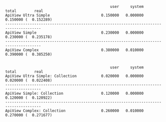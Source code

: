                                                   user     system      total        real
    ApiView Ultra Simple                       0.150000   0.000000   0.150000 (  0.152289)
    --------------------------------------------------------------------------------------
    ApiView Simple                             0.230000   0.000000   0.230000 (  0.235178)
    --------------------------------------------------------------------------------------
    ApiView Complex                            0.380000   0.010000   0.390000 (  0.385250)


                                                   user     system      total        real
    ApiView Ultra Simple: Collection           0.020000   0.000000   0.020000 (  0.022408)
    --------------------------------------------------------------------------------------
    ApiView Simple: Collection                 0.120000   0.000000   0.120000 (  0.120922)
    --------------------------------------------------------------------------------------
    ApiView Complex: Collection                0.260000   0.010000   0.270000 (  0.271677)
